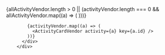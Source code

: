  <div>
          <div className="flex flex-wrap mt-4 gap-7">
            {allActivityVendor.length > 0 ||
              (activityVendor.length === 0 &&
                allActivityVendor.map((a) => (
                  <ActivityCardVendor activity={a} key={a.id} />
                )))}

            
            {activityVendor.map((a) => (
              <ActivityCardVendor activity={a} key={a.id} />
            ))}
          </div>
        </div>